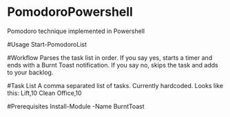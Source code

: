 # PomodoroPowershell
Pomodoro technique implemented in Powershell

#Usage
Start-PomodoroList

#Workflow
Parses the task list in order.  If you say yes, starts a timer and ends with a Burnt Toast notification.
If you say no, skips the task and adds to your backlog.

#Task List
A comma separated list of tasks.  Currently hardcoded.  Looks like this:
Lift,10
Clean Office,10

#Prerequisites
Install-Module -Name BurntToast


